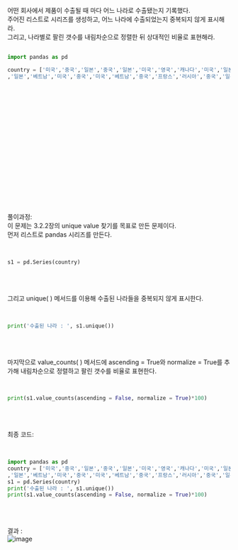 어떤 회사에서 제품이 수출될 때 마다 어느 나라로 수출됐는지 기록했다. <br>
주어진 리스트로 시리즈를 생성하고, 어느 나라에 수출되었는지 중복되지 않게 표시해라. <br>
그리고, 나라별로 팔린 갯수를 내림차순으로 정렬한 뒤 상대적인 비율로 표현해라.
``` Python
 
import pandas as pd

country = ['미국','중국','일본','중국','일본','미국','영국','캐나다','미국','일본','중국','중국','중국', '프랑스','프랑스','영국','이탈리아'
,'일본','베트남','미국','중국','미국','베트남','중국','프랑스','러시아','중국','일본','인도','러시아','프랑스','중국','미국','이탈리아']
 
 
```


<br><br><br><br><br><br><br><br><br><br><br><br><br><br><br>
풀이과정:<br>
이 문제는 3.2.2장의 unique value 찾기를 목표로 만든 문제이다.<br>
먼저 리스트로 pandas 시리즈를 만든다. 
<br><br>
``` Python
 
s1 = pd.Series(country)
 
```
<br><br>
그리고 unique( ) 메서드를 이용해 수출된 나라들을 중복되지 않게 표시한다.
<br><br>
``` Python
 
print('수출된 나라 : ', s1.unique())
 
```
<br><br>
마지막으로 value_counts( ) 메서드에 ascending = True와 normalize = True를 추가해 내림차순으로 정렬하고 팔린 갯수를 비율로 표현한다.
<br><br>
``` Python
 
print(s1.value_counts(ascending = False, normalize = True)*100) 
 
```
<br><br>
최종 코드:
<br><br>
``` Python
 
import pandas as pd
country = ['미국','중국','일본','중국','일본','미국','영국','캐나다','미국','일본','중국','중국','중국', '프랑스','프랑스','영국','이탈리아'
,'일본','베트남','미국','중국','미국','베트남','중국','프랑스','러시아','중국','일본','인도','러시아','프랑스','중국','미국','이탈리아',]
s1 = pd.Series(country)
print('수출된 나라 : ', s1.unique())
print(s1.value_counts(ascending = False, normalize = True)*100) 
 
```
<br><br>
결과 : <br>![image](https://github.com/user-attachments/assets/a36496a5-ff49-4b71-9051-09c9687a1089)
